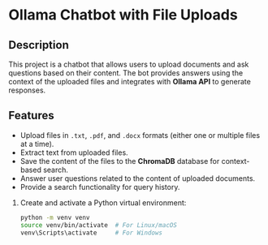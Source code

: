 # Ollama Chatbot with File Uploads

## Description

This project is a chatbot that allows users to upload documents and ask questions based on their content. The bot provides answers using the context of the uploaded files and integrates with **Ollama API** to generate responses.

## Features

- Upload files in `.txt`, `.pdf`, and `.docx` formats (either one or multiple files at a time).
- Extract text from uploaded files.
- Save the content of the files to the **ChromaDB** database for context-based search.
- Answer user questions related to the content of uploaded documents.
- Provide a search functionality for query history.


1. Create and activate a Python virtual environment:
   ```bash
   python -m venv venv
   source venv/bin/activate  # For Linux/macOS
   venv\Scripts\activate     # For Windows
